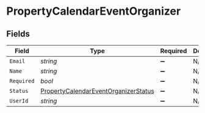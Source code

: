# PropertyCalendarEventOrganizer


## Fields

| Field                                                                                                   | Type                                                                                                    | Required                                                                                                | Description                                                                                             |
| ------------------------------------------------------------------------------------------------------- | ------------------------------------------------------------------------------------------------------- | ------------------------------------------------------------------------------------------------------- | ------------------------------------------------------------------------------------------------------- |
| `Email`                                                                                                 | *string*                                                                                                | :heavy_minus_sign:                                                                                      | N/A                                                                                                     |
| `Name`                                                                                                  | *string*                                                                                                | :heavy_minus_sign:                                                                                      | N/A                                                                                                     |
| `Required`                                                                                              | *bool*                                                                                                  | :heavy_minus_sign:                                                                                      | N/A                                                                                                     |
| `Status`                                                                                                | [PropertyCalendarEventOrganizerStatus](../../Models/Components/PropertyCalendarEventOrganizerStatus.md) | :heavy_minus_sign:                                                                                      | N/A                                                                                                     |
| `UserId`                                                                                                | *string*                                                                                                | :heavy_minus_sign:                                                                                      | N/A                                                                                                     |